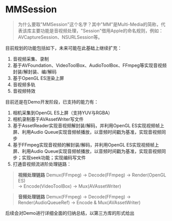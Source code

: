 # MMSession
>为什么要取"MMSession"这个名字？其中"MM"是Multi-Media的简称，代表该库主要功能是音视频处理，"Session"借用Apple的命名规则，例如：AVCaptureSession、NSURLSession等。

目前规划的功能包括如下，未来可能在此基础上继续扩充：
1. 音视频采集、录制
2. 基于AVFoundation、VideoToolBox、AudioToolBox、FFmpeg等实现音视频封装/解封装、编/解码
3. 基于OpenGL ES渲染上屏
4. 音视频多轨
5. 音视频特效

目前还是在Demo开发阶段，已支持的能力有：
1. 相机采集到OpenGL ES上屏（支持YUV与RGBA）
2. 相机录制基于AVAssetWriter写文件
3. 基于AssetReader实现音视频解封装/解码，并利用OpenGL ES实现视频帧上屏、利用Audio Queue实现音频帧播放，以音频时间戳为基准，实现音视频同步
4. 基于FFmpeg实现音视频的解封装/解码，并利用OpenGL ES实现视频帧上屏、利用Audio Queue实现音频帧播放，以音频时间戳为基准，实现音视频同步；实现seek功能；实现编码写文件
5. 打通音视频流进阶处理链路：
>**视频处理链路**
Demux(FFmpeg) -> Decode(FFmpeg) -> Render(OpenGL ES)                                    
                                -> Encode(VideoToolBox) -> Mux(AVAssetWriter)

>**音频处理链路**
 Demux(FFmpeg) -> Decode(FFmpeg) -> Render(AudioQueueRef)
                                 -> Encode & Mux(AVAssetWriter)
                              
后续会对Demo进行详细全面的归纳总结，以第三方库的形式给出
